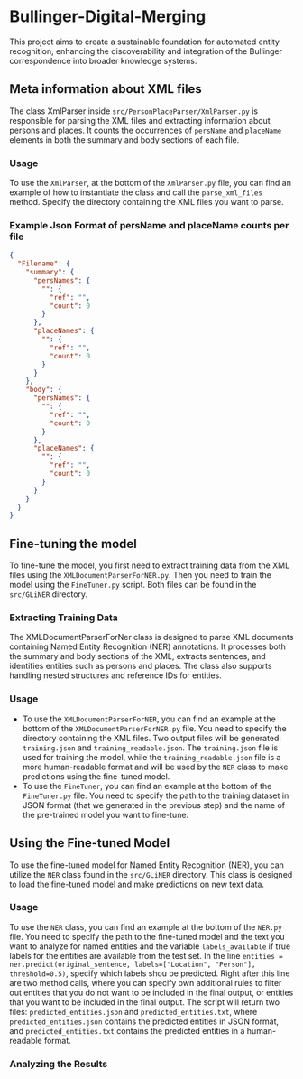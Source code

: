 # Bullinger-Digital-Merging
This project aims to create a sustainable foundation for automated entity recognition, enhancing the discoverability and integration of the Bullinger correspondence into broader knowledge systems.

## Meta information about XML files
The class XmlParser inside `src/PersonPlaceParser/XmlParser.py` is responsible for parsing the XML files and extracting information about persons and places. It counts the occurrences of `persName` and `placeName` elements in both the summary and body sections of each file.

### Usage
To use the `XmlParser`, at the bottom of the `XmlParser.py` file, you can find an example of how to instantiate the class and call the `parse_xml_files` method. Specify the directory containing the XML files you want to parse.

### Example Json Format of persName and placeName counts per file

```json
{
  "Filename": {
    "summary": {
      "persNames": {
        "": {
          "ref": "",
          "count": 0
        }
      },
      "placeNames": {
        "": {
          "ref": "",
          "count": 0
        }
      }
    },
    "body": {
      "persNames": {
        "": {
          "ref": "",
          "count": 0
        }
      },
      "placeNames": {
        "": {
          "ref": "",
          "count": 0
        }
      }
    }
  }
}
```

## Fine-tuning the model
To fine-tune the model, you first need to extract training data from the XML files using the `XMLDocumentParserForNER.py`. Then you need to train the model using the `FineTuner.py` script. Both files can be found in the `src/GLiNER` directory.

### Extracting Training Data
The XMLDocumentParserForNer class is designed to parse XML documents containing Named Entity Recognition (NER) annotations. It processes both the summary and body sections of the XML, extracts sentences, and identifies entities such as persons and places. The class also supports handling nested structures and reference IDs for entities.

### Usage
- To use the `XMLDocumentParserForNER`, you can find an example at the bottom of the `XMLDocumentParserForNER.py` file. You need to specify the directory containing the XML files. Two output files will be generated: `training.json` and `training_readable.json`. The `training.json` file is used for training the model, while the `training_readable.json` file is a more human-readable format and will be used by the `NER` class to make predictions using the fine-tuned model.
- To use the `FineTuner`, you can find an example at the bottom of the `FineTuner.py` file. You need to specify the path to the training dataset in JSON format (that we generated in the previous step) and the name of the pre-trained model you want to fine-tune.

## Using the Fine-tuned Model
To use the fine-tuned model for Named Entity Recognition (NER), you can utilize the `NER` class found in the `src/GLiNER` directory. This class is designed to load the fine-tuned model and make predictions on new text data.

### Usage
To use the `NER` class, you can find an example at the bottom of the `NER.py` file. You need to specify the path to the fine-tuned model and the text you want to analyze for named entities and the variable `labels_available` if true labels for the entities are available from the test set. In the line `entities = ner.predict(original_sentence, labels=["Location", "Person"], threshold=0.5)`, specify which labels shou be predicted. Right after this line are two method calls, where you can specify own additional rules to filter out entities that you do not want to be included in the final output, or entities that you want to be included in the final output.
The script will return two files: `predicted_entities.json` and `predicted_entities.txt`, where `predicted_entities.json` contains the predicted entities in JSON format, and `predicted_entities.txt` contains the predicted entities in a human-readable format.

### Analyzing the Results
